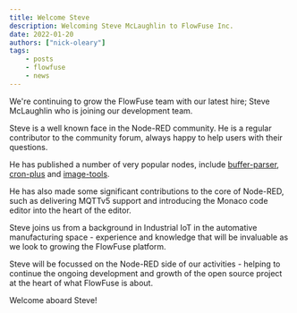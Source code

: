 ```yaml
---
title: Welcome Steve
description: Welcoming Steve McLaughlin to FlowFuse Inc.
date: 2022-01-20
authors: ["nick-oleary"]
tags:
    - posts
    - flowfuse
    - news
---
```


We're continuing to grow the FlowFuse team with our latest hire; Steve McLaughlin
who is joining our development team.

<!--more-->

Steve is a well known face in the Node-RED community. He is a regular contributor
to the community forum, always happy to help users with their questions.

He has published a number of very popular nodes, include [buffer-parser](https://flows.nodered.org/node/node-red-contrib-buffer-parser),
[cron-plus](https://flows.nodered.org/node/node-red-contrib-cron-plus) and
[image-tools](https://flows.nodered.org/node/node-red-contrib-image-tools).

He has also made some significant contributions to the core of Node-RED, such as
delivering MQTTv5 support and introducing the Monaco code editor into the heart
of the editor.

Steve joins us from a background in Industrial IoT in the automative manufacturing
space - experience and knowledge that will be invaluable as we look to growing the
FlowFuse platform.

Steve will be focussed on the Node-RED side of our activities - helping to continue
the ongoing development and growth of the open source project at the heart of what
FlowFuse is about.

Welcome aboard Steve!
